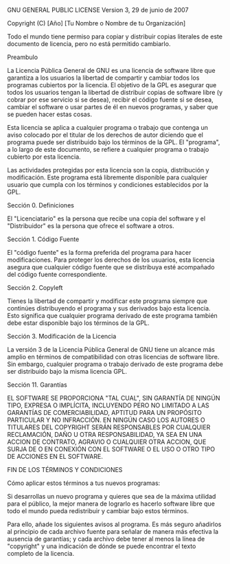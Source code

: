 GNU GENERAL PUBLIC LICENSE
Version 3, 29 de junio de 2007

Copyright (C) [Año] [Tu Nombre o Nombre de tu Organización]

Todo el mundo tiene permiso para copiar y distribuir copias literales de este documento de licencia, pero no está permitido cambiarlo.

Preambulo

La Licencia Pública General de GNU es una licencia de software libre que garantiza a los usuarios la libertad de compartir y cambiar todos los programas cubiertos por la licencia. El objetivo de la GPL es asegurar que todos los usuarios tengan la libertad de distribuir copias de software libre (y cobrar por ese servicio si se desea), recibir el código fuente si se desea, cambiar el software o usar partes de él en nuevos programas, y saber que se pueden hacer estas cosas.

Esta licencia se aplica a cualquier programa o trabajo que contenga un aviso colocado por el titular de los derechos de autor diciendo que el programa puede ser distribuido bajo los términos de la GPL. El "programa", a lo largo de este documento, se refiere a cualquier programa o trabajo cubierto por esta licencia.

Las actividades protegidas por esta licencia son la copia, distribución y modificación. Este programa está libremente disponible para cualquier usuario que cumpla con los términos y condiciones establecidos por la GPL.

Sección 0. Definiciones

El "Licenciatario" es la persona que recibe una copia del software y el "Distribuidor" es la persona que ofrece el software a otros.

Sección 1. Código Fuente

El "código fuente" es la forma preferida del programa para hacer modificaciones. Para proteger los derechos de los usuarios, esta licencia asegura que cualquier código fuente que se distribuya esté acompañado del código fuente correspondiente.

Sección 2. Copyleft

Tienes la libertad de compartir y modificar este programa siempre que continúes distribuyendo el programa y sus derivados bajo esta licencia. Esto significa que cualquier programa derivado de este programa también debe estar disponible bajo los términos de la GPL.

Sección 3. Modificación de la Licencia

La versión 3 de la Licencia Pública General de GNU tiene un alcance más amplio en términos de compatibilidad con otras licencias de software libre. Sin embargo, cualquier programa o trabajo derivado de este programa debe ser distribuido bajo la misma licencia GPL.

Sección 11. Garantías

EL SOFTWARE SE PROPORCIONA "TAL CUAL", SIN GARANTÍA DE NINGÚN TIPO, EXPRESA O IMPLÍCITA, INCLUYENDO PERO NO LIMITADO A LAS GARANTÍAS DE COMERCIABILIDAD, APTITUD PARA UN PROPÓSITO PARTICULAR Y NO INFRACCIÓN. EN NINGÚN CASO LOS AUTORES O TITULARES DEL COPYRIGHT SERÁN RESPONSABLES POR CUALQUIER RECLAMACIÓN, DAÑO U OTRA RESPONSABILIDAD, YA SEA EN UNA ACCION DE CONTRATO, AGRAVIO O CUALQUIER OTRA ACCION, QUE SURJA DE O EN CONEXIÓN CON EL SOFTWARE O EL USO O OTRO TIPO DE ACCIONES EN EL SOFTWARE.

FIN DE LOS TÉRMINOS Y CONDICIONES

Cómo aplicar estos términos a tus nuevos programas:

Si desarrollas un nuevo programa y quieres que sea de la máxima utilidad para el público, la mejor manera de lograrlo es hacerlo software libre que todo el mundo pueda redistribuir y cambiar bajo estos términos.

Para ello, añade los siguientes avisos al programa. Es más seguro añadirlos al principio de cada archivo fuente para señalar de manera más efectiva la ausencia de garantías; y cada archivo debe tener al menos la línea de "copyright" y una indicación de dónde se puede encontrar el texto completo de la licencia.

